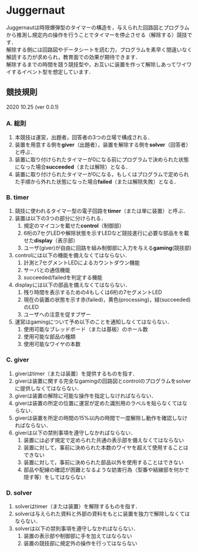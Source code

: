 # Juggernaut
Juggernautは時限爆弾型のタイマーの構造を，与えられた回路図とプログラムから推測し規定内の操作を行うことでタイマーを停止させる（解除する）競技です．  
解除する側には回路図やデータシートを読む力，プログラムを素早く間違いなく解読する力が求められ，教育面での効果が期待できます．  
解除するまでの時間を競う競技型や，お互いに装置を作って解除しあってワイワイするイベント型を想定しています．  

## 競技規則
2020 10.25 (ver 0.0.1)

### A. 総則
1. 本競技は運営，出題者，回答者の3つの立場で構成される．
1. 装置を用意する側を**giver**（出題者），装置を解除する側を**solver**（回答者）と呼ぶ．
1. 装置に取り付けられたタイマーが0になる前にプログラムで決められた状態になった場合**succeeded**（または解除）となる．
1. 装置に取り付けられたタイマーが0になる，もしくはプログラムで定められた手順から外れた状態になった場合**failed**（または解除失敗）となる．

### B. timer
1. 競技に使われるタイマー型の電子回路を**timer**（または単に装置）と呼ぶ．
1. 装置は以下の3つの部分に分けられる．
	1. 規定のマイコンを載せた**control**（制御部）
	1. 6桁の7セグLEDや解除状態を示すLEDなど競技進行に必要な部品をを載せた**display**（表示部）
	1. ユーザ(giver)が自由に回路を組み制御部に入力を与える**gaming**(競技部)
1. controlには以下の機能を備えなくてはならない．
	1. 計測と7セグメントLEDによるカウントダウン機能
	1. サーバとの通信機能
	1. succeeded/failedを判定する機能
1. displayには以下の部品を備えなくてはならない．
	1. 残り時間を表示するための4もしくは6桁の7セグメントLED
	1. 現在の装置の状態を示す赤(failed)，黄色(processing)，緑(succeeded)のLED
	1. ユーザへの注意を促すブザー
1. 運営はgamingについて予め以下のことを通知しなくてはならない．
	1. 使用可能なブレッドボード（または基板）のホール数
	1. 使用可能な部品の種類
	1. 使用可能なワイヤの本数

### C. giver
1. giverはtimer（または装置）を提供するものを指す．
1. giverは装置に関する完全なgamingの回路図とcontrolのプログラムをsolverに提供しなくてはならない．
1. giverは装置の解除に可能な操作を指定しなければならない．
1. giverは装置の所定の位置に運営が定めた識別用のラベルを貼らなくてはならない．
1. giverは装置を所定の時間の15%以内の時間で一度解除し動作を確認しなければならない．
1. giverは以下の禁則事項を遵守しなかればならない．
	1. 装置には必ず規定で定められた共通の表示部を備えなくてはならない
	1. 装置に対して，事前に決められた本数のワイヤを超えて使用することはできない
	1. 装置に対して，事前に決められた部品以外を使用することはできない
	1. 部品や配線の確認が困難となるような妨害行為（型番や結線部を何かで隠す等）をしてはならない

### D. solver
1. solverはtimer（または装置）を解除するものを指す．
1. solverは与えられた資料と外部の資料をもとに装置を独力で解除しなくてはならない．
1. solverは以下の禁則事項を遵守しなかればならない．
	1. 装置の表示部や制御部に手を加えてはならない
	1. 装置の競技部に規定外の操作を行ってはならない

